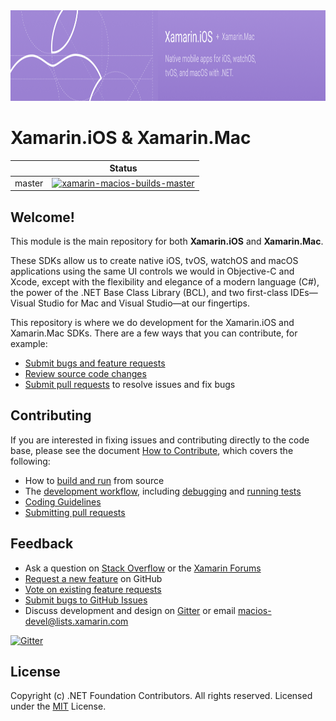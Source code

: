 <img src="banner.png" alt="Xamarin.iOS + Xamarin.Mac logo" height="145" >

# Xamarin.iOS & Xamarin.Mac #

|              | Status                                    |
|--------------|-------------------------------------------|
| master       | [![xamarin-macios-builds-master][1]][2]   |

[1]: https://jenkins.mono-project.com/view/Xamarin.MaciOS/job/xamarin-macios-builds-master/badge/icon
[2]: https://jenkins.mono-project.com/view/Xamarin.MaciOS/job/xamarin-macios-builds-master

## Welcome!

This module is the main repository for both **Xamarin.iOS** and **Xamarin.Mac**.

These SDKs allow us to create native iOS, tvOS, watchOS and macOS applications using the same UI controls we would in Objective-C and Xcode, except with the flexibility and elegance of a modern language (C#), the power of the .NET Base Class Library (BCL), and two first-class IDEs&mdash;Visual Studio for Mac and Visual Studio&mdash;at our fingertips.

This repository is where we do development for the Xamarin.iOS and Xamarin.Mac SDKs. There are a few ways that you can contribute, for example:

- [Submit bugs and feature requests](https://github.com/xamarin/xamarin-macios/wiki/Submitting-Bugs-&-Suggestions)
- [Review source code changes](https://github.com/xamarin/xamarin-macios/pulls)
- [Submit pull requests](https://github.com/xamarin/xamarin-macios/wiki/How-to-Contribute#pull-requests) to resolve issues and fix bugs

## Contributing

If you are interested in fixing issues and contributing directly to the code base, please see the document [How to Contribute](https://github.com/xamarin/xamarin-macios/wiki/How-to-Contribute), which covers the following:

- How to [build and run](https://github.com/xamarin/xamarin-macios/wiki/Build-&-Run) from source
- The [development workflow](https://github.com/xamarin/xamarin-macios/wiki/How-to-Contribute#work-branches), including [debugging](https://github.com/xamarin/xamarin-macios/wiki/Build-&-Run#debugging-applications-from-source) and [running tests](https://github.com/xamarin/xamarin-macios/blob/master/tests/README.md)
- [Coding Guidelines](https://github.com/xamarin/xamarin-macios/wiki/How-to-Contribute#coding-guidelines)
- [Submitting pull requests](https://github.com/xamarin/xamarin-macios/wiki/How-to-Contribute#pull-requests)

## Feedback

- Ask a question on [Stack Overflow](https://stackoverflow.com/questions/tagged/xamarin.ios) or the [Xamarin Forums](https://forums.xamarin.com/)
- [Request a new feature](https://github.com/xamarin/xamarin-macios/wiki/Submitting-Bugs-&-Suggestions#writing-good-bug-reports-and-feature-requests) on GitHub
- [Vote on existing feature requests](https://github.com/xamarin/xamarin-macios/wiki/Submitting-Bugs-&-Suggestions#before-submitting-an-issue)
- [Submit bugs to GitHub Issues](https://github.com/xamarin/xamarin-macios/wiki/Submitting-Bugs-&-Suggestions)
- Discuss development and design on [Gitter](https://gitter.im/xamarin/xamarin-macios) or email [macios-devel@lists.xamarin.com](http://lists.xamarin.com/mailman/listinfo/macios-devel)

[![Gitter](https://badges.gitter.im/Join%20Chat.svg)](https://gitter.im/xamarin/xamarin-macios?utm_source=badge&utm_medium=badge&utm_campaign=pr-badge&utm_content=badge)

## License

Copyright (c) .NET Foundation Contributors. All rights reserved.
Licensed under the [MIT](https://github.com/xamarin/xamarin-macios/blob/master/LICENSE) License.
